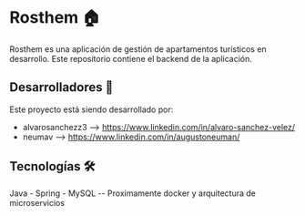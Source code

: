 # Rosthem 🏠

Rosthem es una aplicación de gestión de apartamentos turísticos en desarrollo. Este repositorio contiene el backend de la aplicación.

## Desarrolladores 👥

Este proyecto está siendo desarrollado por:

- alvarosanchezz3 --> https://www.linkedin.com/in/alvaro-sanchez-velez/
- neumav --> https://www.linkedin.com/in/augustoneuman/

## Tecnologías 🛠️

Java - Spring - MySQL -- Proximamente docker y arquitectura de microservicios
